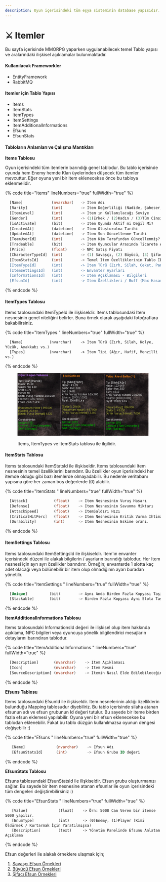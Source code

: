 ```yaml
---
description: Oyun içerisindeki tüm eşya sisteminin database yapısıdır.
---
```


# ⚔ Itemler

Bu sayfa içerisinde MMORPG yaparken uygulanabilecek temel Tablo yapısı ve aralarındaki ilişkisel açıklamalar bulunmaktadır.&#x20;

#### Kullanılacak Frameworkler

* EntityFramework
* RabbitMQ

#### Itemler için Tablo Yapısı

* Items
* ItemStats
* ItemTypes
* ItemSettings
* ItemAdditionalInformations
* Efsuns
* EfsunStats

#### Tabloların Anlamları ve Çalışma Mantıkları

**Items Tablosu**

Oyun içerisindeki tüm itemlerin barındığı genel tablodur. Bu tablo içerisinde oyunda hem Enemy hemde Klan üyelerinden düşecek tüm itemler mevcuttur. Eğer oyuna yeni bir item eklenecekse önce bu tabloya eklenmelidir.&#x20;

{% code title="Items" lineNumbers="true" fullWidth="true" %}
```sql
  [Name]             (nvarchar)   -> Item Adı
  [Rarity]           (int)        -> Item Değerliliği (Nadide, Şaheser, Efsanevi vs.)
  [ItemLevel]        (int)        -> Item ın Kullanılacağı Seviye
  [Gender]           (int)        -> (1)Erkek / (2)Kadın / (3)Tüm Cinsiyetler
  [isActivate]       (bit)        -> Item Oyunda Aktif mi Değil Mi?
  [CreatedAt]        (datetime)   -> Item Oluşturulma Tarihi
  [UpdatedAt]        (datetime)   -> Item Son Güncellenme Tarihi
  [TeamUserId]       (int)        -> Item Kim Tarafından Güncellenmiş?
  [Tradeable]        (bit)        -> Item Oyuncular Arasında Ticarete Açık mı?
  [Price]            (float)      -> NPC Satış Fiyatı
  [CharacterTypeId]  (int)        -> (1) Savaşçı, (2) Büyücü, (3) Şifacı
  [ItemStatsId]      (int)        -> Temel Item Özelliklerinin Tablo ID'si
  [ItemTypeId]       (int)        -> Item Türü (Zırh, Silah, Ceket, Pantolon vs.)
  [ItemSettingsId]   (int)        -> Envanter Ayarları
  [InformationsId]   (int)        -> Item Açıklaması - Bilgileri
  [EfsunId]          (int)        -> Item Özellikleri / Buff (Max Hasar, Can, vs.) 
```
{% endcode %}

#### ItemTypes Tablosu

Items tablosundaki ItemTypeId ile ilişkiseldir. Items tablosundaki Item nesnesinin genel niteliğini belirler. Buna örnek olarak aşağıdaki fotoğraflara bakabilirsiniz.

{% code title="ItemTypes " lineNumbers="true" fullWidth="true" %}
```
  [Name]            (nvarchar)    -> Item Türü (Zırh, Silah, Kolye, Yüzük, Ayakkabı vs.)
  [Types]           (nvarchar)    -> Item Tipi (Ağır, Hafif, Menzilli vs.)
```
{% endcode %}

<figure><img src="../.gitbook/assets/Ekran görüntüsü 2024-02-16 221303 (3).png" alt=""><figcaption><p>Items, ItemTypes ve ItemStats tablosu ile ilgilidir.</p></figcaption></figure>

#### ItemStats Tablosu

Items tablosundaki ItemStatsId ile ilişkiseldir. Items tablosundaki Item nesnesinin temel özelliklerini barındırır. Bu özellikler oyun içerisindeki her itemde olduğu gibi bazı itemlerde olmayadabilir. Bu nedenle veritabanı yapısına göre her zaman boş değerlerde (0) alabilir.

{% code title="ItemStats " lineNumbers="true" fullWidth="true" %}
```sql
  [Attack]            (float)    -> Item Nesnesinin Vuruş Hasarı
  [Defense]           (float)    -> Item Nesnesinin Savunma Miktarı
  [AttackSpeed]       (float)    -> ItemSaldırı Hızı 
  [CriticalHitPerc]   (float)    -> Item Nesnesinin Kritik Vurma İhtimali.
  [Durability]        (int)      -> Item Nesnesinin Eskime oranı.
```
{% endcode %}

#### ItemSettings Tablosu

Items tablosundaki ItemSettingsId ile ilişkiseldir. Item'ın envanter içerisindeki düzeni ile alakalı bilgilerin / ayarların barındığı tablodur. Her Item nesnesi için ayrı ayrı özellikler barındırır. Örneğin; envanterde 1 slotta kaç adet olacağı veya bölünebilir bir item olup olmadığının ayarı buradan yönetilir.

{% code title="ItemSettings " lineNumbers="true" fullWidth="true" %}
```sql
  [Unique]          (bit)        -> Aynı Anda Birden Fazla Kopyası Taşınamaz.
  [Stackable]       (bit)        -> Birden Fazla Kopyası Aynı Slota Taşınabilir.
```
{% endcode %}

**ItemAdditionalInformations Tablosu**

Items tablosundaki InformationsId değeri ile ilişkisel olup item hakkında açıklama, NPC bilgileri veya oyuncuya yönelik bilgilendirici mesajların detaylarını barındıran tablodur.&#x20;

{% code title="ItemAdditionalInformations " lineNumbers="true" fullWidth="true" %}
```sql
  [Description]       (nvarchar)    -> Item Açıklaması
  [Icon]              (nvarchar)    -> Item Resmi
  [SourceDescription] (nvarchar)    -> Itemin Nasıl Elde Edilebileceğinin Hakkında İpuçları
```
{% endcode %}

**Efsuns Tablosu**

Items tablosundaki EfsunId ile ilişkiseldir. Item nesnelerinin aldığı özelliklerin bulunduğu Mapping tablosudur diyebiliriz. Bu tablo içerisinde silaha atanan efsunun adı ve efsun grubunun Id değeri tutulur. Bu sayede bir iteme birden fazla efsun eklemesi yapılabilir. Oyuna yeni bir efsun eklenecekse bu tablodan eklenebilir. Fakat bu tablo düzgün kullanılmazsa oyunun dengesi değişebilir :)

{% code title="Efsuns " lineNumbers="true" fullWidth="true" %}
```sql
   [Name]              (nvarchar)    -> Efsun Adı
   [EfsunStatsId]      (int)         -> Efsun Grubu ID değeri      
```
{% endcode %}

**EfsunStats Tablosu**

Efsuns tablosundaki EfsunStatsId ile ilişkiseldir. Efsun grubu oluşturmanızı sağlar. Bu sayede bir item nesnesine atanan efsunlar ile oyun içerisindeki tüm dengeleri değiştirebilirsiniz :)

{% code title="EfsunStats " lineNumbers="true" fullWidth="true" %}
```
   [Value]              (float)    -> Örn: 5000 Can Veren bir itemse 5000 yapılır.
   [EnumType]           (int)      -> (0)Enemy, (1)Player (Kimi Öldürmek / Kurtarmak İçin Yaratılmışsa)
   [Description]        (text)     -> Yönetim Panelinde Efsunu Anlatan Açıklama
```
{% endcode %}

Efsun değerleri ile alakalı örneklere ulaşmak için;

1. [Savaşçı Efsun Örnekleri](https://istanbulkiyametvakti.fandom.com/tr/wiki/Sava%C5%9F%C3%A7%C4%B1\_-\_%C3%87emberlita%C5%9F\_E%C5%9Fyalar%C4%B1)
2. [Büyücü Efsun Örnekleri](https://istanbulkiyametvakti.fandom.com/tr/wiki/B%C3%BCy%C3%BCc%C3%BC\_-\_%C3%87emberlita%C5%9F\_E%C5%9Fyalar%C4%B1)
3. [Şifacı Efsun Örnekleri](https://istanbulkiyametvakti.fandom.com/tr/wiki/%C5%9Eifac%C4%B1\_-\_%C3%87emberlita%C5%9F\_E%C5%9Fyalar%C4%B1)

